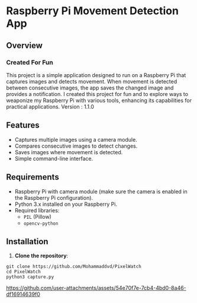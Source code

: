 # Raspberry Pi Movement Detection App

## Overview
### Created For Fun
This project is a simple application designed to run on a Raspberry Pi that captures images and detects movement. When movement is detected between consecutive images, the app saves the changed image and provides a notification. I created this project for fun and to explore ways to weaponize my Raspberry Pi with various tools, enhancing its capabilities for practical applications.
Version : 1.1.0
## Features

- Captures multiple images using a camera module.
- Compares consecutive images to detect changes.
- Saves images where movement is detected.
- Simple command-line interface.

## Requirements

- Raspberry Pi with camera module (make sure the camera is enabled in the Raspberry Pi configuration).
- Python 3.x installed on your Raspberry Pi.
- Required libraries:
  - `PIL` (Pillow)
  - `opencv-python`

## Installation

1. **Clone the repository**:
```
git clone https://github.com/Mohammaddvd/PixelWatch
cd PixelWatch
python3 capture.py
```

https://github.com/user-attachments/assets/54e70f7e-7cb4-4bd0-8a46-df16914639f0

